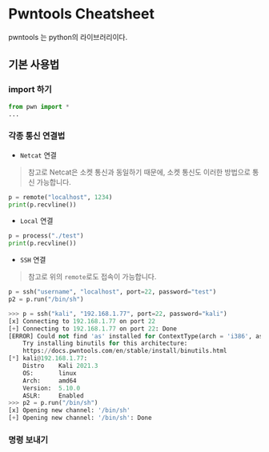 # Pwntools Cheatsheet

pwntools 는 python의 라이브러리이다.

## 기본 사용법

### import 하기

```python
from pwn import *
...
```

### 각종 통신 연결법
* `Netcat` 연결
> 참고로 Netcat은 소켓 통신과 동일하기 때문에, 소켓 통신도 이러한 방법으로 통신 가능합니다.

```python
p = remote("localhost", 1234)
print(p.recvline())
```

* `Local` 연결
```python
p = process("./test")
print(p.recvline())
```

* `SSH` 연결
> 참고로 위의 `remote`로도 접속이 가능합니다.
```python
p = ssh("username", "localhost", port=22, password="test")
p2 = p.run("/bin/sh")
```
```python
>>> p = ssh("kali", "192.168.1.77", port=22, password="kali")
[x] Connecting to 192.168.1.77 on port 22
[+] Connecting to 192.168.1.77 on port 22: Done
[ERROR] Could not find 'as' installed for ContextType(arch = 'i386', aslr = True, bits = 32, endian = 'little', log_level = 40, os = 'linux')
    Try installing binutils for this architecture:
    https://docs.pwntools.com/en/stable/install/binutils.html
[*] kali@192.168.1.77:
    Distro    Kali 2021.3
    OS:       linux
    Arch:     amd64
    Version:  5.10.0
    ASLR:     Enabled
>>> p2 = p.run("/bin/sh")
[x] Opening new channel: '/bin/sh'
[+] Opening new channel: '/bin/sh': Done
```


### 명령 보내기

